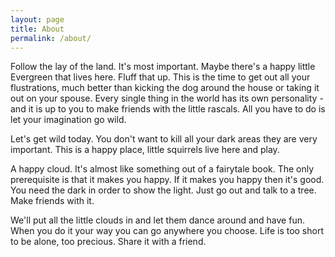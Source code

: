 ```yaml
---
layout: page
title: About
permalink: /about/
---
```

Follow the lay of the land. It's most important. Maybe there's a happy little Evergreen that lives here. Fluff that up. This is the time to get out all your flustrations, much better than kicking the dog around the house or taking it out on your spouse. Every single thing in the world has its own personality - and it is up to you to make friends with the little rascals. All you have to do is let your imagination go wild.

Let's get wild today. You don't want to kill all your dark areas they are very important. This is a happy place, little squirrels live here and play.

A happy cloud. It's almost like something out of a fairytale book. The only prerequisite is that it makes you happy. If it makes you happy then it's good. You need the dark in order to show the light. Just go out and talk to a tree. Make friends with it.

We'll put all the little clouds in and let them dance around and have fun. When you do it your way you can go anywhere you choose. Life is too short to be alone, too precious. Share it with a friend.

